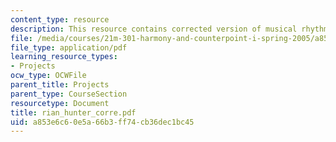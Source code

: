```yaml
---
content_type: resource
description: This resource contains corrected version of musical rhythm.
file: /media/courses/21m-301-harmony-and-counterpoint-i-spring-2005/a853e6c60e5a66b3ff74cb36dec1bc45_rian_hunter_corre.pdf
file_type: application/pdf
learning_resource_types:
- Projects
ocw_type: OCWFile
parent_title: Projects
parent_type: CourseSection
resourcetype: Document
title: rian_hunter_corre.pdf
uid: a853e6c6-0e5a-66b3-ff74-cb36dec1bc45
---
```

